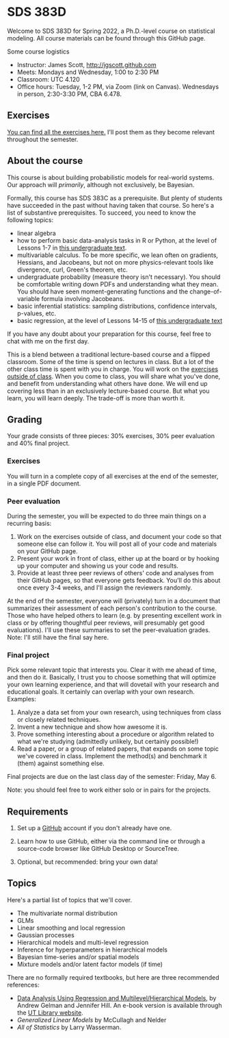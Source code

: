 # SDS 383D

Welcome to SDS 383D for Spring 2022, a Ph.D.-level course on statistical modeling.  All course materials can be found through this GitHub page.  

Some course logistics   
- Instructor: James Scott, <http://jgscott.github.com>  
- Meets: Mondays and Wednesday, 1:00 to 2:30 PM
- Classroom: UTC 4.120
- Office hours: Tuesday, 1-2 PM, via Zoom (link on Canvas).  Wednesdays in person, 2:30-3:30 PM, CBA 6.478.    

## Exercises 

[You can find all the exercises here.](exercises/)  I'll post them as they become relevant throughout the semester.


## About the course

This course is about building probabilistic models for real-world systems.  Our approach will _primarily_, although not exclusively, be Bayesian.

Formally, this course has SDS 383C as a prerequisite.  But plenty of students have succeeded in the past without having taken that course.  So here's a list of substantive prerequisites.  To succeed, you need to know the following topics:   
- linear algebra  
- how to perform basic data-analysis tasks in R or Python, at the level of Lessons 1-7 in [this undergraduate text](https://bookdown.org/jgscott/DSGI/).  
- multivariable calculus.  To be more specific, we lean often on gradients, Hessians, and Jacobeans, but not on more physics-relevant tools like divergence, curl, Green's theorem, etc.  
- undergraduate probability (measure theory isn't necessary).  You should be comfortable writing down PDFs and understanding what they mean.  You should have seen moment-generating functions and the change-of-variable formula involving Jacobeans.   
- basic inferential statistics: sampling distributions, confidence intervals, p-values, etc.  
- basic regression, at the level of Lessons 14-15 of [this undergraduate text](https://bookdown.org/jgscott/DSGI/)    

If you have any doubt about your preparation for this course, feel free to chat with me on the first day.  

This is a blend between a traditional lecture-based course and a flipped classroom.  Some of the time is spend on lectures in class.  But a lot of the other class time is spent with you in charge.  You will work on the [exercises outside of class](exercises/).  When you come to class, you will share what you've done, and benefit from understanding what others have done.   We will end up covering less than in an exclusively lecture-based course.  But what you learn, you will learn deeply.  The trade-off is more than worth it.   


## Grading

Your grade consists of three pieces: 30% exercises, 30% peer evaluation and 40% final project.

### Exercises

You will turn in a complete copy of all exercises at the end of the semester, in a single PDF document.  

### Peer evaluation

During the semester, you will be expected to do three main things on a recurring basis:  
1) Work on the exercises outside of class, and document your code so that someone else can follow it.  You will post all of your code and materials on your GitHub page.   
2) Present your work in front of class, either up at the board or by hooking up your computer and showing us your code and results.  
3) Provide at least three peer reviews of others' code and analyses from their GitHub pages, so that everyone gets feedback.  You'll do this about once every 3-4 weeks, and I'll assign the reviewers randomly.  

At the end of the semester, everyone will (privately) turn in a document that summarizes their assessment of each person's contribution to the course.  Those who have helped others to learn (e.g. by presenting excellent work in class or by offering thoughtful peer reviews, will presumably get good evaluations).  I'll use these summaries to set the peer-evaluation grades.  Note: I'll still have the final say here.  

### Final project  

Pick some relevant topic that interests you.  Clear it with me ahead of time, and then do it.  Basically, I trust you to choose something that will optimize your own learning experience, and that will dovetail with your research and educational goals.  It certainly can overlap with your own research.  Examples:  

1) Analyze a data set from your own research, using techniques from class or closely related techniques.  
2) Invent a new technique and show how awesome it is.  
3) Prove something interesting about a procedure or algorithm related to what we're studying (admittedly unlikely, but certainly possible!)  
4) Read a paper, or a group of related papers, that expands on some topic we've covered in class.  Implement the method(s) and benchmark it (them) against something else.  

Final projects are due on the last class day of the semester: Friday, May 6.  

Note: you should feel free to work either solo or in pairs for the projects.



## Requirements  

1) Set up a [GitHub](www.github.com) account if you don't already have one.  

2) Learn how to use GitHub, either via the command line or through a source-code browser like GitHub Desktop or SourceTree.   

3) Optional, but recommended: bring your own data!  


## Topics

Here's a partial list of topics that we'll cover.   

- The multivariate normal distribution  
- GLMs  
- Linear smoothing and local regression
- Gaussian processes   
- Hierarchical models and multi-level regression  
- Inference for hyperparameters in hierarchical models  
- Bayesian time-series and/or spatial models
- Mixture models and/or latent factor models (if time)

There are no formally required textbooks, but here are three recommended references:  

- [Data Analysis Using Regression and Multilevel/Hierarchical Models](http://www.stat.columbia.edu/~gelman/arm/), by Andrew Gelman and Jennifer Hill.  An e-book version is available through the [UT Library website](http://www.lib.utexas.edu).  
- _Generalized Linear Models_ by McCullagh and Nelder  
- _All of Statistics_ by Larry Wasserman.   

